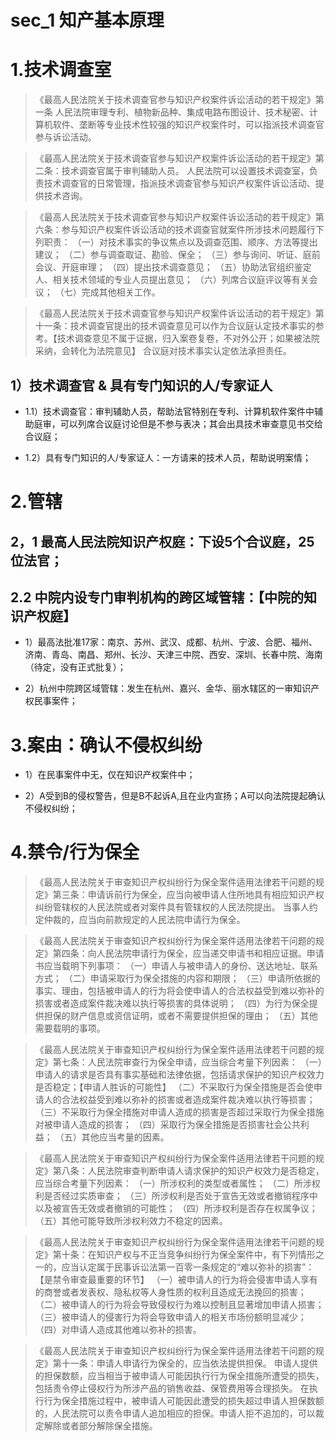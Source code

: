 # sec_1 知产基本原理

# 1.技术调查室
> 《最高人民法院关于技术调查官参与知识产权案件诉讼活动的若干规定》第一条 人民法院审理专利、植物新品种、集成电路布图设计、技术秘密、计算机软件、垄断等专业技术性较强的知识产权案件时，可以指派技术调查官参与诉讼活动。

> 《最高人民法院关于技术调查官参与知识产权案件诉讼活动的若干规定》第二条：技术调查官属于审判辅助人员。
人民法院可以设置技术调查室，负责技术调查官的日常管理，指派技术调查官参与知识产权案件诉讼活动、提供技术咨询。

> 《最高人民法院关于技术调查官参与知识产权案件诉讼活动的若干规定》第六条：参与知识产权案件诉讼活动的技术调查官就案件所涉技术问题履行下列职责：
（一）对技术事实的争议焦点以及调查范围、顺序、方法等提出建议；
（二）参与调查取证、勘验、保全；
（三）参与询问、听证、庭前会议、开庭审理；
（四）提出技术调查意见；
（五）协助法官组织鉴定人、相关技术领域的专业人员提出意见；
（六）列席合议庭评议等有关会议；
（七）完成其他相关工作。

> 《最高人民法院关于技术调查官参与知识产权案件诉讼活动的若干规定》第十一条：技术调查官提出的技术调查意见可以作为合议庭认定技术事实的参考。【技术调查意见不属于证据，归入案卷复卷，不对外公开；如果被法院采纳，会转化为法院意见】
合议庭对技术事实认定依法承担责任。

## 1）技术调查官 & 具有专门知识的人/专家证人
- 1.1）技术调查官：审判辅助人员，帮助法官特别在专利、计算机软件案件中辅助庭审，可以列席合议庭讨论但是不参与表决；其会出具技术审查意见书交给合议庭；

- 1.2）具有专门知识的人/专家证人：一方请来的技术人员，帮助说明案情；

# 2.管辖
## 2，1 最高人民法院知识产权庭：下设5个合议庭，25位法官；

## 2.2 中院内设专门审判机构的跨区域管辖：【中院的知识产权庭】
- 1）最高法批准17家：南京、苏州、武汉、成都、杭州、宁波、合肥、福州、济南、青岛、南昌、郑州、长沙、天津三中院、西安、深圳、长春中院、海南（待定，没有正式批复）；

- 2）杭州中院跨区域管辖：发生在杭州、嘉兴、金华、丽水辖区的一审知识产权民事案件；

# 3.案由：确认不侵权纠纷
- 1）在民事案件中无，仅在知识产权案件中；

- 2）A受到B的侵权警告，但是B不起诉A,且在业内宣扬；A可以向法院提起确认不侵权纠纷；

# 4.禁令/行为保全
> 《最高人民法院关于审查知识产权纠纷行为保全案件适用法律若干问题的规定》第三条：申请诉前行为保全，应当向被申请人住所地具有相应知识产权纠纷管辖权的人民法院或者对案件具有管辖权的人民法院提出。
当事人约定仲裁的，应当向前款规定的人民法院申请行为保全。

> 《最高人民法院关于审查知识产权纠纷行为保全案件适用法律若干问题的规定》第四条：向人民法院申请行为保全，应当递交申请书和相应证据。申请书应当载明下列事项：
（一）申请人与被申请人的身份、送达地址、联系方式；
（二）申请采取行为保全措施的内容和期限；
（三）申请所依据的事实、理由，包括被申请人的行为将会使申请人的合法权益受到难以弥补的损害或者造成案件裁决难以执行等损害的具体说明；
（四）为行为保全提供担保的财产信息或资信证明，或者不需要提供担保的理由；
（五）其他需要载明的事项。

> 《最高人民法院关于审查知识产权纠纷行为保全案件适用法律若干问题的规定》第七条：人民法院审查行为保全申请，应当综合考量下列因素：
（一）申请人的请求是否具有事实基础和法律依据，包括请求保护的知识产权效力是否稳定；【申请人胜诉的可能性】
（二）不采取行为保全措施是否会使申请人的合法权益受到难以弥补的损害或者造成案件裁决难以执行等损害；
（三）不采取行为保全措施对申请人造成的损害是否超过采取行为保全措施对被申请人造成的损害；
（四）采取行为保全措施是否损害社会公共利益；
（五）其他应当考量的因素。

> 《最高人民法院关于审查知识产权纠纷行为保全案件适用法律若干问题的规定》第八条：人民法院审查判断申请人请求保护的知识产权效力是否稳定，应当综合考量下列因素：
（一）所涉权利的类型或者属性；
（二）所涉权利是否经过实质审查；
（三）所涉权利是否处于宣告无效或者撤销程序中以及被宣告无效或者撤销的可能性；
（四）所涉权利是否存在权属争议；
（五）其他可能导致所涉权利效力不稳定的因素。

> 《最高人民法院关于审查知识产权纠纷行为保全案件适用法律若干问题的规定》第十条：在知识产权与不正当竞争纠纷行为保全案件中，有下列情形之一的，应当认定属于民事诉讼法第一百零一条规定的“难以弥补的损害”：【是禁令审查最重要的环节】
（一）被申请人的行为将会侵害申请人享有的商誉或者发表权、隐私权等人身性质的权利且造成无法挽回的损害；
（二）被申请人的行为将会导致侵权行为难以控制且显著增加申请人损害；
（三）被申请人的侵害行为将会导致申请人的相关市场份额明显减少；
（四）对申请人造成其他难以弥补的损害。

> 《最高人民法院关于审查知识产权纠纷行为保全案件适用法律若干问题的规定》第十一条：申请人申请行为保全的，应当依法提供担保。
申请人提供的担保数额，应当相当于被申请人可能因执行行为保全措施所遭受的损失，包括责令停止侵权行为所涉产品的销售收益、保管费用等合理损失。
在执行行为保全措施过程中，被申请人可能因此遭受的损失超过申请人担保数额的，人民法院可以责令申请人追加相应的担保。申请人拒不追加的，可以裁定解除或者部分解除保全措施。


